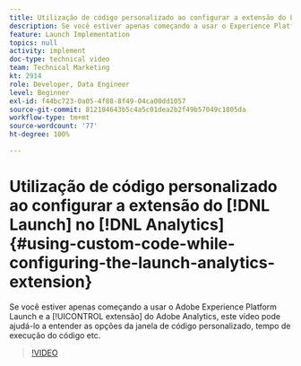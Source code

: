 ```yaml
---
title: Utilização de código personalizado ao configurar a extensão do Launch no Analytics
description: Se você estiver apenas começando a usar o Experience Platform Launch, e a extensão do Adobe Analytics, este vídeo pode ajudá-lo a entender as opções de janela de código personalizado, tempo de execução do código etc.
feature: Launch Implementation
topics: null
activity: implement
doc-type: technical video
team: Technical Marketing
kt: 2914
role: Developer, Data Engineer
level: Beginner
exl-id: f44bc723-0a05-4f88-8f49-04ca00dd1057
source-git-commit: 812184643b5c4a5c01dea2b2f49b57049c1805da
workflow-type: tm+mt
source-wordcount: '77'
ht-degree: 100%

---
```


# Utilização de código personalizado ao configurar a extensão do [!DNL Launch] no [!DNL Analytics]  {#using-custom-code-while-configuring-the-launch-analytics-extension}

Se você estiver apenas começando a usar o Adobe Experience Platform Launch e a [!UICONTROL extensão] do Adobe Analytics, este vídeo pode ajudá-lo a entender as opções da janela de código personalizado, tempo de execução do código etc.

>[!VIDEO](https://video.tv.adobe.com/v/27272/?quality=12&learn=on)

